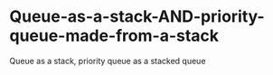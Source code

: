 # Queue-as-a-stack-AND-priority-queue-made-from-a-stack
Queue as a stack, priority queue as a stacked queue
